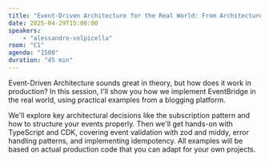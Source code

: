 ```yaml
---
title: "Event-Driven Architecture for the Real World: From Architecture to Implementation with EventBridge and TypeScript"
date: 2025-04-29T15:00:00
speakers:
    - "alessandro-volpicella"
room: "C1"
agenda: "1500"
duration: "45 min"
---
```


Event-Driven Architecture sounds great in theory, but how does it work in production? In this session, I'll show you how we implement EventBridge in the real world, using practical examples from a blogging platform.

We'll explore key architectural decisions like the subscription pattern and how to structure your events properly. Then we'll get hands-on with TypeScript and CDK, covering event validation with zod and middy, error handling patterns, and implementing idempotency. All examples will be based on actual production code that you can adapt for your own projects.
